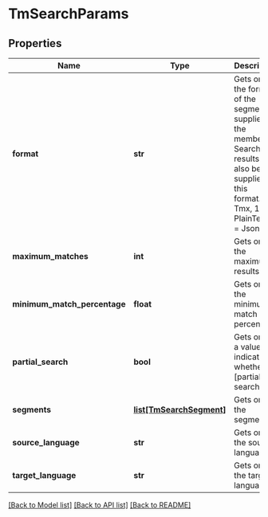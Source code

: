 # TmSearchParams

## Properties
Name | Type | Description | Notes
------------ | ------------- | ------------- | -------------
**format** | **str** | Gets or sets the format of the segment supplied in the  member.             Search results will also be supplied in this format.0 &#x3D; Tmx, 1 &#x3D; PlainText, 2 &#x3D; JsonBcm | [optional] 
**maximum_matches** | **int** | Gets or sets the maximum results. | [optional] 
**minimum_match_percentage** | **float** | Gets or sets the minimum match percentage. | [optional] 
**partial_search** | **bool** | Gets or sets a value indicating whether [partial search]. | [optional] 
**segments** | [**list[TmSearchSegment]**](TmSearchSegment.md) | Gets or sets the segments. | [optional] 
**source_language** | **str** | Gets or sets the source language. | [optional] 
**target_language** | **str** | Gets or sets the target language. | [optional] 

[[Back to Model list]](../README.md#documentation-for-models) [[Back to API list]](../README.md#documentation-for-api-endpoints) [[Back to README]](../README.md)


